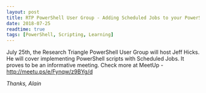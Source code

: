 ```yaml
---
layout: post
title: RTP PowerShell User Group - Adding Scheduled Jobs to your PowerShell Toolbox - July 25th.
date: 2018-07-25
readtime: true
tags: [PowerShell, Scripting, Learning]
---
```

July 25th, the Research Triangle PowerShell User Group will host Jeff Hicks. He will cover implementing PowerShell scripts with Scheduled Jobs. It proves to be an informative meeting. Check more at MeetUp - <a href="http://meetu.ps/e/Fynqw/z9BYg/d" target="_blank" rel="noopener">http://meetu.ps/e/Fynqw/z9BYg/d</a>

<em>Thanks,</em>
<em>Alain</em>
